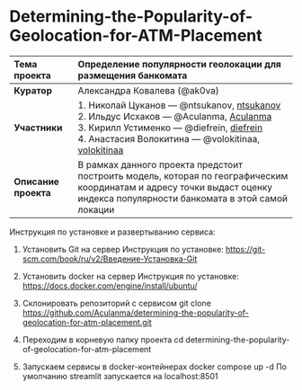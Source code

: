 # Determining-the-Popularity-of-Geolocation-for-ATM-Placement  
 
| __Тема проекта__ | Определение популярности геолокации для размещения банкомата |
|:----|:----|
| __Куратор__ | Александра Ковалева (@ak0va) |
| __Участники__ | 1. Николай Цуканов — @ntsukanov, [ntsukanov](https://github.com/ntsukanov)<br> 2. Ильдус Исхаков — @Aculanma, [Aculanma](https://github.com/Aculanma/Aculanma)<br> 3. Кирилл Устименко — @diefrein, [diefrein](https://github.com/diefrein)<br> 4. Анастасия Волокитина — @volokitinaa, [volokitinaa](https://github.com/volokitinaa)<br> |
| __Описание проекта__ | В рамках данного проекта предстоит построить модель, которая по географическим координатам и адресу точки выдаст оценку индекса популярности банкомата в этой самой локации | 

Инструкция по установке и развертыванию сервиса:

1. Установить Git на сервер
Инструкция по установке: https://git-scm.com/book/ru/v2/Введение-Установка-Git

2. Установить docker на сервер
Инструкция по установке: https://docs.docker.com/engine/install/ubuntu/

3. Склонировать репозиторий с сервисом
git clone https://github.com/Aculanma/determining-the-popularity-of-geolocation-for-atm-placement.git

4. Переходим в корневую папку проекта 
cd determining-the-popularity-of-geolocation-for-atm-placement

5. Запускаем сервисы в docker-контейнерах
docker compose up -d
По умолчанию streamlit запускается на localhost:8501